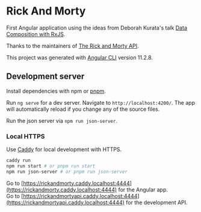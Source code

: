 # Rick And Morty

First Angular application using the ideas from Deborah Kurata's talk [Data Composition with RxJS](https://www.youtube.com/watch?v=Z76QlSpYcck).

Thanks to the maintainers of [The Rick and Morty API](https://rickandmortyapi.com/).

This project was generated with [Angular CLI](https://github.com/angular/angular-cli) version 11.2.8.

## Development server

Install dependencies with npm or [pnpm](https://pnpm.io).

Run `ng serve` for a dev server. Navigate to `http://localhost:4200/`. The app will automatically reload if you change any of the source files.

Run the json server via `npm run json-server`.

### Local HTTPS

Use [Caddy](https://caddyserver.com/) for local development with HTTPS.

```sh
caddy run
npm run start # or pnpm run start
npm run json-server # or pnpm run json-server
```

Go to [https://rickandmorty.caddy.localhost:4444](https://rickandmorty.caddy.localhost:4444) for the Angular app.  
Go to [https://rickandmortyapi.caddy.localhost:4444](https://rickandmortyapi.caddy.localhost:4444) for the development API.
